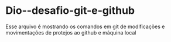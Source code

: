 # Dio--desafio-git-e-github
Esse arquivo é mostrando os comandos em git de modificações e movimentações de protejos ao github e máquina local 
